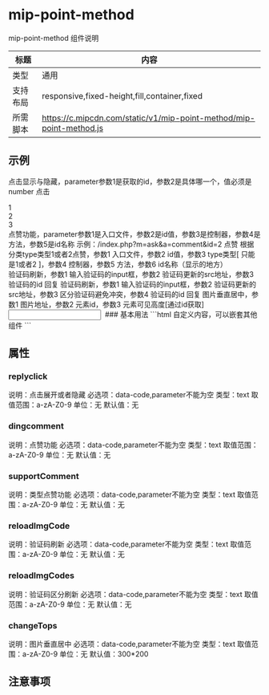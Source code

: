 # mip-point-method

mip-point-method 组件说明

标题|内容
----|----
类型|通用
支持布局|responsive,fixed-height,fill,container,fixed
所需脚本|https://c.mipcdn.com/static/v1/mip-point-method/mip-point-method.js

## 示例
点击显示与隐藏，parameter参数1是获取的id，参数2是具体哪一个，值必须是number
<mip-point-method data-code="replyclick" data-parameter="div,2">点击</mip-point-method>
<div id="div">1</div>
<div id="div2">2</div>
<div id="div3">3</div>
点赞功能，parameter参数1是入口文件，参数2是id值，参数3是控制器，参数4是方法，参数5是id名称
示例：/index.php?m=ask&a=comment&id=2
<mip-point-method data-code="dingcomment" data-parameter="index,2,ask,comment,div">点赞</mip-point-method>
根据分类type类型1或者2点赞，参数1 入口文件，参数2 id值，参数3 type类型[ 只能是1或者2 ]，参数4 控制器，参数5 方法，参数6 id名称（显示的地方） 
<mip-point-method data-code="supportComment" data-parameter="index,2,1,ask,testcode,id_key,div"></mip-point-method>
<div id="div2"></div>
验证码刷新，参数1 输入验证码的input框，参数2 验证码更新的src地址，参数3 验证码的id
<mip-point-method data-code="reloadImgCode" data-parameter="img,/xxx.php?xx=,IMGid">回复</mip-point-method>
验证码刷新，参数1 输入验证码的input框，参数2 验证码更新的src地址，参数3 区分验证码避免冲突，参数4 验证码的id
<mip-point-method data-code="reloadImgCodes" data-parameter="img,/xxx.php?xx=,4,IMGid">回复</mip-point-method>
图片垂直居中，参数1 图片地址，参数2 元素id，参数3 元素可见高度[通过id获取]
<mip-point-method data-code="changeTops" data-parameter="http://xxx.xxx.xx.x.jpg,img,ui-info"></mip-point-method>
<div id="ui-info"></div>
<input id="img" value="">
<img id="IMGid" />
### 基本用法
```html
<mip-point-method data-code="需要调用的函数名称" data-parameter="参数1，参数2">
    自定义内容，可以嵌套其他组件
</mip-point-method>
```

## 属性

### replyclick

说明：点击展开或者隐藏
必选项：data-code,parameter不能为空
类型：text
取值范围：a-zA-Z0-9
单位：无
默认值：无

### dingcomment

说明：点赞功能
必选项：data-code,parameter不能为空
类型：text
取值范围：a-zA-Z0-9
单位：无
默认值：无

### supportComment

说明：类型点赞功能
必选项：data-code,parameter不能为空
类型：text
取值范围：a-zA-Z0-9
单位：无
默认值：无

### reloadImgCode

说明：验证码刷新
必选项：data-code,parameter不能为空
类型：text
取值范围：a-zA-Z0-9
单位：无
默认值：无

### reloadImgCodes

说明：验证码区分刷新
必选项：data-code,parameter不能为空
类型：text
取值范围：a-zA-Z0-9
单位：无
默认值：无

### changeTops

说明：图片垂直居中
必选项：data-code,parameter不能为空
类型：text
取值范围：a-zA-Z0-9
单位：无
默认值：300*200

## 注意事项

